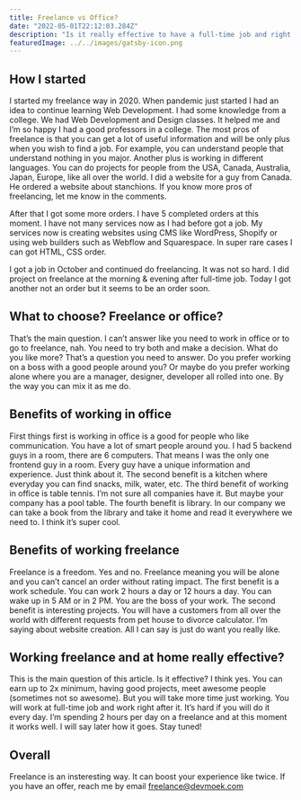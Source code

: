 ```yaml
---
title: Freelance vs Office?
date: "2022-05-01T22:12:03.284Z"
description: "Is it really effective to have a full-time job and right after the job completing orders on freelance?"
featuredImage: ../../images/gatsby-icon.png
---
```


## How I started
I started my freelance way in 2020. When pandemic just started I had an idea to continue learning Web Development. I had some knowledge from a college. We had Web Development and Design classes. It helped me and I’m so happy I had a good professors in a college. The most pros of freelance is that you can get a lot of useful information and will be only plus when you wish to find a job. For example, you can understand people that understand nothing in you major. Another plus is working in different languages. You can do projects for people from the USA, Canada, Australia, Japan, Europe, like all over the world. I did a website for a guy from Canada. He ordered a website about stanchions. If you know more pros of freelancing, let me know in the comments.

After that I got some more orders. I have 5 completed orders at this moment. I have not many services now as I had before got a job. My services now is creating websites using CMS like WordPress, Shopify or using web builders such as Webflow and Squarespace. In super rare cases I can got HTML, CSS order.

I got a job in October and continued do freelancing. It was not so hard. I did project on freelance at the morning & evening after full-time job. Today I got another not an order but it seems to be an order soon.

## What to choose? Freelance or office?
That’s the main question. I can’t answer like you need to work in office or to go to freelance, nah. You need to try both and make a decision. What do you like more? That’s a question you need to answer. Do you prefer working on a boss with a good people around you? Or maybe do you prefer working alone where you are a manager, designer, developer all rolled into one. By the way you can mix it as me do.

## Benefits of working in office
First things first is working in office is a good for people who like communication. You have a lot of smart people around you. I had 5 backend guys in a room, there are 6 computers. That means I was the only one frontend guy in a room. Every guy have a unique information and experience. Just think about it. The second benefit is a kitchen where everyday you can find snacks, milk, water, etc. The third benefit of working in office is table tennis. I’m not sure all companies have it. But maybe your company has a pool table. The fourth benefit is library. In our company we can take a book from the library and take it home and read it everywhere we need to. I think it’s super cool.

## Benefits of working freelance
Freelance is a freedom. Yes and no. Freelance meaning you will be alone and you can’t cancel an order without rating impact. The first benefit is a work schedule. You can work 2 hours a day or 12 hours a day. You can wake up in 5 AM or in 2 PM. You are the boss of your work. The second benefit is interesting projects. You will have a customers from all over the world with different requests from pet house to divorce calculator. I’m saying about website creation. All I can say is just do want you really like.

## Working freelance and at home really effective?
This is the main question of this article. Is it effective? I think yes. You can earn up to 2x minimum, having good projects, meet awesome people (sometimes not so awesome). But you will take more time just working. You will work at full-time job and work right after it. It’s hard if you will do it every day. I’m spending 2 hours per day on a freelance and at this moment it works well. I will say later how it goes. Stay tuned!

## Overall
Freelance is an insteresting way. It can boost your experience like twice. If you have an offer, reach me by email [freelance@devmoek.com](mailto:freelance@devmoek.com)